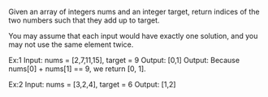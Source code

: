 Given an array of integers nums and an integer target, return indices of the two numbers such that they add up to target.

You may assume that each input would have exactly one solution, and you may not use the same element twice.

Ex:1
Input: nums = [2,7,11,15], target = 9
Output: [0,1]
Output: Because nums[0] + nums[1] == 9, we return [0, 1].

Ex:2
Input: nums = [3,2,4], target = 6
Output: [1,2]